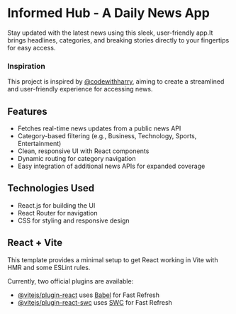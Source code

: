 # Informed Hub - A Daily News App
Stay updated with the latest news using this sleek, user-friendly app.It brings headlines, categories, and breaking stories directly to your fingertips for easy access.

### Inspiration

This project is inspired by [@codewithharry](https://github.com/codewithharry), aiming to create a streamlined and user-friendly experience for accessing news.

## Features

- Fetches real-time news updates from a public news API
- Category-based filtering (e.g., Business, Technology, Sports, Entertainment)
- Clean, responsive UI with React components
- Dynamic routing for category navigation
- Easy integration of additional news APIs for expanded coverage

## Technologies Used

- React.js for building the UI
- React Router for navigation
- CSS for styling and responsive design

## React + Vite

This template provides a minimal setup to get React working in Vite with HMR and some ESLint rules.

Currently, two official plugins are available:

- [@vitejs/plugin-react](https://github.com/vitejs/vite-plugin-react/blob/main/packages/plugin-react/README.md) uses [Babel](https://babeljs.io/) for Fast Refresh
- [@vitejs/plugin-react-swc](https://github.com/vitejs/vite-plugin-react-swc) uses [SWC](https://swc.rs/) for Fast Refresh
